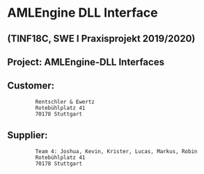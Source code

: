 # AMLEngine DLL Interface


## (TINF18C, SWE I Praxisprojekt 2019/2020) 

## Project: AMLEngine-DLL Interfaces
 

 
## Customer: 
             Rentschler & Ewertz
             Rotebühlplatz 41
             70178 Stuttgart
                    	
## Supplier:    
             Team 4: Joshua, Kevin, Krister, Lucas, Markus, Robin
             Rotebühlplatz 41
             70178 Stuttgart


